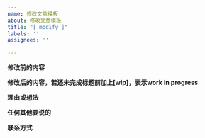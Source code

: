 ```yaml
---
name: 修改文章模板
about: 修改文章模板
title: "[ modify ]"
labels: ''
assignees: ''

---
```


**修改前的内容**

**修改后的内容，若还未完成标题前加上[wip]，表示work in progress**

**理由或想法**

**任何其他要说的**

**联系方式**
